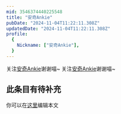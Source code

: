 ```yaml
---
mid: 3546374440225548
title: "安奇Ankie"
pubDate: "2024-11-04T11:22:11.308Z"
updatedDate: "2024-11-04T11:22:11.308Z"
profile:
  {
    Nickname: ["安奇Ankie"],
  }
---
```


关注[安奇Ankie](https://space.bilibili.com/3546374440225548)谢谢喵~ 关注[安奇Ankie](https://space.bilibili.com/3546374440225548)谢谢喵~

## 此条目有待补充
你可以在[这里](https://github.com/Yuhanawa/VTuber.ICU-Content/edit/master/v/安奇Ankie/index.md)编辑本文
